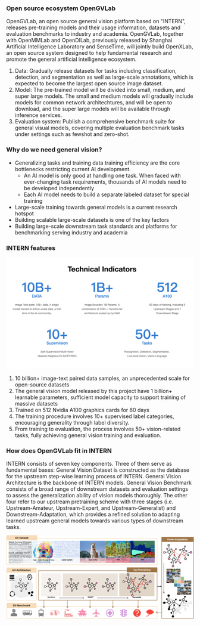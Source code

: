 ### Open source ecosystem OpenGVLab 

OpenGVLab, an open source general vision platform based on "INTERN", releases pre-training models and their usage information, datasets and evaluation benchmarks to industry and academia. OpenGVLab, together with OpenMMLab and OpenDILab, previously released by Shanghai Artificial Intelligence Laboratory and SenseTime, will jointly build OpenXLab, an open source system designed to help fundamental research and promote the general artificial intelligence ecosystem.

1. Data: Gradually release datasets for tasks including classification, detection, and segmentation as well as large-scale annotations, which is expected to become the largest open source image dataset.
2. Model: The pre-trained model will be divided into small, medium, and super large models. The small and medium models will gradually include models for common network architechtures, and will be open to download, and the super large models will be available through inference services.
3. Evaluation system: Publish a comprehensive benchmark suite for general visual models, covering multiple evaluation benchmark tasks under settings such as fewshot and zero-shot.

### Why do we need general vision?

* Generalizing tasks and training data training efficiency are the core bottlenecks restricting current AI development.
     * An AI model is only good at handling one task. When faced with ever-changing task requirements, thousands of AI models need to be developed independently
     * Each AI model needs to build a separate labeled dataset for special training
* Large-scale training towards general models is a current research hotspot
* Building scalable large-scale datasets is one of the key factors
* Building large-scale downstream task standards and platforms for benchmarking serving industry and academia

### INTERN features

<img src="assets/images/tech-indicators.png" alt="drawing"/>

1. 10 billion+ image-text paired data samples, an unprecedented scale for open-source datasets
2. The general vision model released by this project have 1 billion+ learnable parameters, sufficient model capacity to support training of massive datasets
3. Trained on 512 Nvidia A100 graphics cards for 60 days
4. The training procedure involves 10+ supervised label categories, encouraging generality through label diversity.
5. From training to evaluation, the process involves 50+ vision-related tasks, fully achieving general vision training and evaluation.

### How does OpenGVLab fit in INTERN

INTERN consists of seven key components. Three of them serve as fundamental bases: General Vision Dataset is constructed as the database for the upstream step-wise learning process of INTERN. General Vision Architecture is the backbone of INTERN models. General Vision Benchmark consists of a broad range of downstream datasets and evaluation settings to assess the generalization ability of vision models thoroughly. The other four refer to our upstream pretraining scheme with three stages (i.e. Upstream-Amateur, Upstream-Expert, and Upstream-Generalist) and Downstream-Adaptation, which provides a refined solution to adapting learned upstream general models towards various types of downstream tasks.

<img src="assets/images/intern-overview.png" alt="drawing"/>

